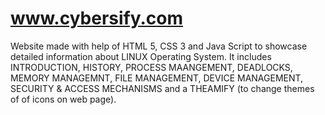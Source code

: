 # www.cybersify.com
Website made with help of HTML 5, CSS 3 and Java Script to showcase detailed information about LINUX Operating System. It includes INTRODUCTION, HISTORY, PROCESS MAANGEMENT, DEADLOCKS, MEMORY MANAGEMNT, FILE MANAGEMENT, DEVICE MANAGEMENT, SECURITY & ACCESS MECHANISMS and a THEAMIFY (to change themes of of icons on web page).
